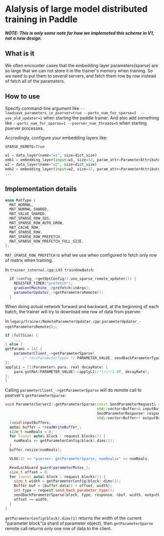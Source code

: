 # Alalysis of large model distributed training in Paddle

***NOTE: This is only some note for how we implemeted this scheme in V1, not a new design.***

## What is it

We often encounter cases that the embedding layer parameters(sparse) are so large that we can not store it in the trainer's memory when training. So we need to put them to several servers, and fetch them row by row instead of fetch all of the parameters.

## How to use

Specify command-line argument like  `--loadsave_parameters_in_pserver=true --ports_num_for_sparse=1  --use_old_updater=1` when starting the paddle trainer. And also add something like `--ports_num_for_sparse=1 --pserver_num_threads=5` when starting pserver processes.

Accrodingly, configure your embedding layers like:

```python
SPARSE_REMOTE=True

w1 = data_layer(name="w1", size=dict_size)
emb1 = embedding_layer(input=w1, size=32, param_attr=ParameterAttribute(sparse_update=SPARSE_REMOTE))
w2 = data_layer(name="w2", size=dict_size)
emb2 = embedding_layer(input=w2, size=32, param_attr=ParameterAttribute(sparse_update=SPARSE_REMOTE))
...
```

## Implementation details

```c++
enum MatType {
  MAT_NORMAL,
  MAT_NORMAL_SHARED,
  MAT_VALUE_SHARED,
  MAT_SPARSE_ROW_IDS,
  MAT_SPARSE_ROW_AUTO_GROW,
  MAT_CACHE_ROW,
  MAT_SPARSE_ROW,
  MAT_SPARSE_ROW_PREFETCH,
  MAT_SPARSE_ROW_PREFETCH_FULL_SIZE,
};
```

`MAT_SPARSE_ROW_PREFETCH` is what we use when configured to fetch only row of matrix when training.

In `trainer_internal.cpp:L93 trainOneBatch`:

```c++
  if (config_->getOptConfig().use_sparse_remote_updater()) {
    REGISTER_TIMER("prefetch");
    gradientMachine_->prefetch(inArgs);
    parameterUpdater_->getParametersRemote();
  }
```

When doing actual network forward and backward, at the beginning of each batch, the trainer will try to download one row of data from pserver.

In `legacy/trainer/RemoteParameterUpdater.cpp`: `parameterUpdater_->getParametersRemote();`:

```c++
if (fullSize) {
    ...
} else {
getParams = [&] {
    parameterClient_->getParameterSparse(
        /* recvParameterType= */ PARAMETER_VALUE, sendBackParameterType);
};
applyL1 = [](Parameter& para, real decayRate) {
    para.getMat(PARAMETER_VALUE)->applyL1(/*lr=*/1.0f, decayRate);
};
}
```

Calling `parameterClient_->getParameterSparse` will do remote call to pserver's `getParameterSparse`:

```c++
void ParameterServer2::getParameterSparse(const SendParameterRequest& request,
                                          std::vector<Buffer>& inputBuffers,
                                          SendParameterResponse* response,
                                          std::vector<Buffer>* outputBuffers) {
  (void)inputBuffers;
  auto& buffer = *readWriteBuffer_;
  size_t numReals = 0;
  for (const auto& block : request.blocks()) {
    numReals += getParameterConfig(block).dims(1);
  }
  buffer.resize(numReals);

  VLOG(3) << "pserver: getParameterSparse, numReals=" << numReals;

  ReadLockGuard guard(parameterMutex_);
  size_t offset = 0;
  for (const auto& block : request.blocks()) {
    size_t width = getParameterConfig(block).dims(1);
    Buffer buf = {buffer.data() + offset, width};
    int type = request.send_back_parameter_type();
    sendBackParameterSparse(block, type, response, &buf, width, outputBuffers);
    offset += width;
  }
}
```

`getParameterConfig(block).dims(1)` returns the width of the current "parameter block"(a shard of parameter object),
then `getParameterSparse` remote call returns only one row of data to the client.
